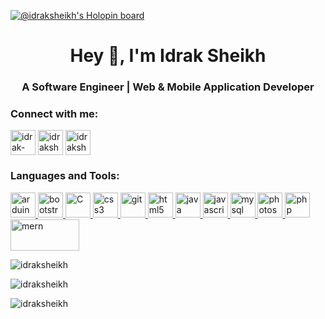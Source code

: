 
[![@idraksheikh's Holopin board](https://holopin.me/idraksheikh)](https://www.holopin.io/@idraksheikh)
<h1 align="center">Hey 👋, I'm Idrak Sheikh</h1>
<h3 align="center">A Software Engineer | Web & Mobile Application Developer</h3>

<!-- <p align="left"> <img src="https://komarev.com/ghpvc/?username=idraksheikh&label=Profile%20views&color=0e75b6&style=flat" alt="idraksheikh" /> </p> -->

 




<h3 align="left">Connect with me:</h3>
<p align="left">
<a href="https://linkedin.com/in/idrak-sheikh-5289991b2" target="blank"><img align="center" src="https://encrypted-tbn0.gstatic.com/images?q=tbn:ANd9GcT2RYeN56EvozwyyxYGDw4dTu-pbUZyNxnF93zSLUcOlQ&s" alt="idrak-sheikh-5289991b2" height="40" width="40" /></a>
<a href="https://www.hackerrank.com/idraksheikh333" target="blank"><img align="center" src="https://encrypted-tbn0.gstatic.com/images?q=tbn:ANd9GcScZMvqDl7_zzEPw8IrH3C78Z7eyDWQuWxJbPTQRa7HRkIlWTAbZcRHBgwLZc3-_6e0XF8&usqp=CAU" alt="idraksheikh333" height="40" width="40" /></a>
  <a href="https://leetcode.com/idraksheikh333/" target="blank"><img align="center" src="https://encrypted-tbn0.gstatic.com/images?q=tbn:ANd9GcQmkFZj9cad9A2TCUszdGWFIoLsQXeSjxcbqSwzOgjOLQ&s" alt="idraksheikh333" height="40" width="40" /></a>

</p>

<h3 align="left">Languages and Tools:</h3>

<p align="left"> <a href="https://www.arduino.cc/" target="_blank"> <img src="https://user-images.githubusercontent.com/60965415/209458333-df898d56-bfd6-4f28-b161-77c2d03578d5.png" alt="arduino" width="40" height="40"/>   </a>  <a href="https://getbootstrap.com" target="_blank"> <img src="https://user-images.githubusercontent.com/60965415/209458371-f86619fc-0853-48b8-b867-8abc52b0d5b7.png" alt="bootstrap" width="40" height="40"/>  </a>  <a href="https://www.cprogramming.com/" target="_blank"> <img src="https://user-images.githubusercontent.com/60965415/209458400-3e2ceb8d-8619-471d-ad9b-81413d2dac2d.png" alt="C" width="40" height="40"/>  </a>  <a href="https://www.w3schools.com/css/" target="_blank"> <img src="https://user-images.githubusercontent.com/60965415/209458426-7a325408-569a-491d-acd8-367fbb82b3d2.png" alt="css3" width="40" height="40"/> </a>   <a href="https://git-scm.com/" target="_blank"> <img src="https://user-images.githubusercontent.com/60965415/209458445-3e706a5a-0c56-467b-a74b-a13711f5c3d1.png" alt="git" width="40" height="40"/> </a>  <a href="https://www.w3.org/html/" target="_blank"> <img src="https://user-images.githubusercontent.com/60965415/209458475-4be755eb-152b-45b6-a74c-6032283ec003.png" alt="html5" width="40" height="40"/> </a>  <a href="https://www.java.com" target="_blank"> <img src="https://user-images.githubusercontent.com/60965415/209458489-5011e645-e9d7-4e97-99ee-83ae2229ecd5.png" alt="java" width="40" height="40"/> </a>  <a href="https://developer.mozilla.org/en-US/docs/Web/JavaScript" target="_blank"> <img src="https://user-images.githubusercontent.com/60965415/209458503-fc53bc40-bc6a-470c-a4b9-01d706d80203.png" alt="javascript" width="40" height="40">    </a>  <a href="https://www.mysql.com/" target="_blank"> <img src="https://user-images.githubusercontent.com/60965415/209458512-e1b28310-0a1d-4a9f-a537-a0d4fe0ad4cf.png" alt="mysql" width="40" height="40"/> </a>   <a href="https://www.photoshop.com/en" target="_blank"> <img src="https://user-images.githubusercontent.com/60965415/209458530-c86a36e0-0b0d-4b95-a593-fbafda08c301.png" alt="photoshop" width="40" height="40"/> </a>  <a href="https://www.php.net" target="_blank"> <img src="https://user-images.githubusercontent.com/60965415/209458555-c34e345f-5d54-482f-bbc0-3431083f4938.png" alt="php" width="40" height="40"/> </a> <a href="http://mern.js.org/" target="_blank"> <img src="https://user-images.githubusercontent.com/60965415/209458744-52f29f27-5402-4ad3-9f24-ae4f5800c199.png" alt="mern" width="110" height="50"/> </a> </p>


<p><img align="left" src="https://github-readme-stats.vercel.app/api/top-langs?username=idraksheikh&show_icons=true&locale=en&layout=compact" alt="idraksheikh" /></p>

<br />

<p><img align="center" src="https://github-readme-stats.vercel.app/api?username=idraksheikh&show_icons=true&locale=en" alt="idraksheikh" /></p>

<p><img align="center" src="https://github-readme-streak-stats.herokuapp.com/?user=idraksheikh&" alt="idraksheikh" /></p>

